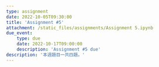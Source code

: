 ```yaml
---
type: assignment
date: 2022-10-05T09:30:00
title: 'Assignment #5'
attachment: /static_files/assignments/Assignment 5.ipynb
due_event: 
    type: due
    date: 2022-10-17T09:00:00
    description: 'Assignment #5 due'
description: '本週題目一共四題。'
---
```

